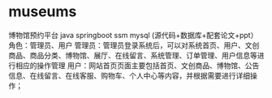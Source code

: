 # museums
博物馆预约平台 java springboot ssm mysql (源代码+数据库+配套论文+ppt）角色：管理员、用户  管理员：管理员登录系统后，可以对系统首页、用户、文创商品、商品分类、博物馆、展厅、在线留言、系统管理、订单管理、用户信息等进行相应的操作管理  用户：网站首页页面主要包括首页、文创商品、博物馆、公告信息、在线留言、在线客服、购物车、个人中心等内容，并根据需要进行详细操作；
